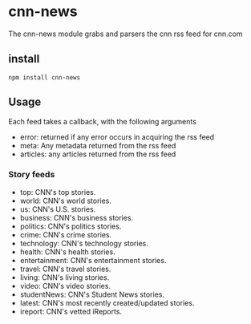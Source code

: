 # cnn-news
The cnn-news module grabs and parsers the cnn rss feed for cnn.com

## install
```
npm install cnn-news
```
## Usage
Each feed takes a callback, with the following arguments
- error: returned if any error occurs in acquiring the rss feed
- meta: Any metadata returned from the rss feed
- articles: any articles returned from the rss feed

### Story feeds

* top: CNN's top stories.
* world: CNN's world stories.
* us: CNN's U.S. stories.
* business: CNN's business stories.
* politics: CNN's politics stories.
* crime: CNN's crime stories.
* technology: CNN's technology stories.
* health: CNN's health stories.
* entertainment: CNN's entertainment stories.
* travel: CNN's travel stories.
* living: CNN's living stories.
* video: CNN's video stories.
* studentNews: CNN's Student News stories.
* latest: CNN's most recently created/updated stories.
* ireport: CNN's vetted iReports.
